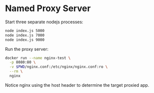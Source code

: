 # Named Proxy Server

Start three separate nodejs processes:

```sh
node index.js 5000
node index.js 7000
node index.js 9000
```

Run the proxy server:

```sh
docker run --name nginx-test \
  -p 8080:80 \
  -v $PWD/nginx.conf:/etc/nginx/nginx.conf:ro \
  --rm \
  nginx
```

Notice nginx using the host header to determine the target proxied app.